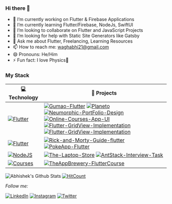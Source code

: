 ### Hi there 👋


- 🔭 I’m currently working on Flutter & Firebase Applications
- 🌱 I’m currently learning Flutter/Firebase, NodeJs, SwiftUI
- 👯 I’m looking to collaborate on Flutter and JavaScript Projects
- 🤔 I’m looking for help with Static Site Generators like Gatsby
- 💬 Ask me about Flutter, Freelancing, Learning Resources
- 📫 How to reach me: waghabhi21@gmail.com
- 😄 Pronouns: He/Him
- ⚡ Fun fact: I love Physics🚀

### My Stack

| 💻 **Technology** | 🚀 **Projects** |
|-|-|
| [![Flutter](https://img.shields.io/static/v1?label=Flutter&labelColor=02569b&message=Flutter-UI's&color=orange&logo=flutter&logoColor=FFFFFF&style=for-the-badge)](https://www.flutter.dev) |[![Gumao-Flutter](https://img.shields.io/static/v1?label=Gumao-Flutter&message=%20&color=000605&logo=github&logoColor=white&labelColor=000605)](https://github.com/iabhishek07/Gumao-Flutter) [![Planeto](https://img.shields.io/static/v1?label=Planeto&message=%20&color=000605&logo=github&logoColor=white&labelColor=000605)](https://github.com/iabhishek07/Planeto) [![Neumorphic-PortFolio-Design](https://img.shields.io/static/v1?label=Neumorphic-PortFolio-Design&message=%20&color=000605&logo=github&logoColor=white&labelColor=000605)](https://github.com/iabhishek07/Neumorphic-PortFolio-Design) [![Online-Courses-App-UI](https://img.shields.io/static/v1?label=Online-Courses-App-UI&message=%20&color=000605&logo=github&logoColor=white&labelColor=000605)](https://github.com/iabhishek07/Online-Courses-App-UI) [![Flutter-GridView-Implementation](https://img.shields.io/static/v1?label=Flutter-GridView-Implementation&message=%20&color=000605&logo=github&logoColor=white&labelColor=000605)](https://github.com/iabhishek07/Flutter-GridView-Implementation) [![Flutter-GridView-Implementation](https://img.shields.io/static/v1?label=InspirationApp-UI&message=%20&color=000605&logo=github&logoColor=white&labelColor=000605)](https://github.com/iabhishek07/InspirationApp-UI) 
| [![Flutter](https://img.shields.io/static/v1?label=Flutter&labelColor=02569b&message=API-IMPLEMENTATIONS&color=orange&logo=flutter&logoColor=FFFFFF&style=for-the-badge)](https://www.flutter.dev) | [![Rick-and-Morty-Guide-flutter](https://img.shields.io/static/v1?label=Rick-and-Morty-Guide-flutter&message=%20&color=000605&logo=github&logoColor=white&labelColor=000605)](https://github.com/iabhishek07/Rick-and-Morty-Guide-flutter) [![PokeApp-Flutter](https://img.shields.io/static/v1?label=PokeApp-Flutter&message=%20&color=000605&logo=github&logoColor=white&labelColor=000605)](https://github.com/iabhishek07/PokeApp-Flutter) | [![YouTube-Video-Player](https://img.shields.io/static/v1?label=YouTube-Video-Player&message=%20&color=000605&logo=github&logoColor=white&labelColor=000605)](https://github.com/iabhishek07/YouTube-Video-Player) |
[![NodeJS](https://img.shields.io/static/v1?label=NodeJS&labelColor=02569b&message=WebApps&color=orange&logo=node.js&logoColor=FFFFFF&style=for-the-badge)](https://www.nodejs.org) | [![The-Laptop-Store](https://img.shields.io/static/v1?label=The-Laptop-Store&message=%20&color=000605&logo=github&logoColor=white&labelColor=000605)](https://github.com/iabhishek07/The-Laptop-Store) [![AntStack-Interview-Task](https://img.shields.io/static/v1?label=AntStack-Interview-Task&message=%20&color=000605&logo=github&logoColor=white&labelColor=000605)](https://github.com/iabhishek07/AntStack-Interview-Task)|
[![Courses](https://img.shields.io/static/v1?label=Udemy&labelColor=02569b&message=Courses-Completed&color=orange&logo=udemy&logoColor=FFFFFF&style=for-the-badge)](https://www.udemy.com) | [![TheAppBrewery-FlutterCourse](https://img.shields.io/static/v1?label=TheAppBrewery-FlutterCourse&message=%20&color=000605&logo=github&logoColor=white&labelColor=000605)](https://github.com/iabhishek07/TheAppBrewery-FlutterCourse) |

<div align="left">

<img align="left" src="https://github-readme-stats.vercel.app/api?username=iabhishek07&show_icons=true&hide_border=true" alt="Abhishek's Github Stats">

[![HitCount](http://hits.dwyl.com/iabhishek07/iabhishek07.svg)](http://hits.dwyl.com/iabhishek07/iabhishek07)

<i>Follow me:</i><br>

<a href="https://www.linkedin.com/in/https://www.linkedin.com/in/abhishek-wagh-674283141/" target="_blank"><img src="https://img.shields.io/badge/LinkedIn-%230077B5.svg?&style=flat-square&logo=linkedin&logoColor=white" alt="LinkedIn"></a>
<a href="https://www.instagram.com/i.abhishek_wagh" target="_blank"><img src="https://img.shields.io/badge/Instagram-%23E4405F.svg?&style=flat-square&logo=instagram&logoColor=white" alt="Instagram"></a>
<a href="https://www.twitter.com/I_AM_Abhishek07" target="_blank"><img src="https://img.shields.io/badge/Twitter-%231877F2.svg?&style=flat-square&logo=twitter&logoColor=white" alt="Twitter"></a>
</div>
